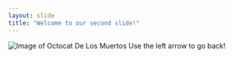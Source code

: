 ```yaml
---
layout: slide
title: "Welcome to our second slide!"
---
```

![Image of Octocat De Los Muertos](https://octodex.github.com/images/octocat-de-los-muertos.jpg)
Use the left arrow to go back!
